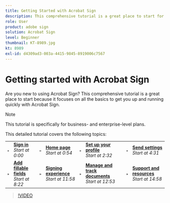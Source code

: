 ```yaml
---
title: Getting Started with Acrobat Sign
description: This comprehensive tutorial is a great place to start for new senders in Adobe Sign
role: User
product: adobe sign
solution: Acrobat Sign
level: Beginner
thumbnail: KT-8989.jpg
kt: 8989
exl-id: d4309ad3-003a-4415-9845-8919006c7567
---
```

# Getting started with Acrobat Sign

Are you new to using Acrobat Sign? This comprehensive tutorial is a great place to start because it focuses on all the basics to get you up and running quickly with Acrobat Sign.

>[!NOTE]
>
>This tutorial is specifically for business- and enterprise-level plans.

This detailed tutorial covers the following topics:

<table style="table-layout:auto">
<tr>
  <td>
    <a href="https://video.tv.adobe.com/v/337151?hidetitle=true">
      <img alt="Fast forward image" src="../assets/Stepforward_18.png" />
    </a>
  </td>
  <td>
     <a href="https://video.tv.adobe.com/v/337151?hidetitle=true"><strong>Sign in</strong></a>
         <br>
        <em>Start at 0:00</em>
    </td>
     <td>
    <a href="https://video.tv.adobe.com/v/337151/?autoplay=true&t=54">
      <img alt="Fast forward image" src="../assets/Stepforward_18.png" />
    </a>
  </td>
  <td>
     <a href="https://video.tv.adobe.com/v/337151/?autoplay=true&t=54"><strong>Home page</strong></a>
         <br>
        <em>Start at 0:54</em>
    </td>
    <td>
    <a href="https://video.tv.adobe.com/v/337151/?autoplay=true&t=152">
      <img alt="Fast forward image" src="../assets/Stepforward_18.png" />
    </a>
  </td>
  <td>
     <a href="https://video.tv.adobe.com/v/337151/?autoplay=true&t=152"><strong>Set up your profile</strong></a>
        <br>
        <em>Start at 2:32</em>
    </td>
    <td>
    <a href="https://video.tv.adobe.com/v/337151/?autoplay=true&t=271">
      <img alt="Fast forward image" src="../assets/Stepforward_18.png" />
    </a>
  </td>
  <td>
     <a href="https://video.tv.adobe.com/v/337151/?autoplay=true&t=271"><strong>Send settings</strong></a>
        <br>
        <em>Start at 4:31</em>
    </td>
  </tr>
  <tr>
    <td>
    <a href="https://video.tv.adobe.com/v/337151/?autoplay=true&t=551">
      <img alt="Fast forward image" src="../assets/Stepforward_18.png" />
    </a>
  </td>
  <td>
     <a href="https://video.tv.adobe.com/v/337151/?autoplay=true&t=551"><strong>Add fillable fields</strong></a>
         <br>
        <em>Start at 8:22</em>
    </td>
    <td>
    <a href="https://video.tv.adobe.com/v/337151/?autoplay=true&t=718">
      <img alt="Fast forward image" src="../assets/Stepforward_18.png" />
    </a>
  </td>
  <td>
     <a href="https://video.tv.adobe.com/v/337151/?autoplay=true&t=718"><strong>Signing experience</strong></a>
        <br>
        <em>Start at 11:58</em>
    </td>
    <td>
    <a href="https://video.tv.adobe.com/v/337151/?autoplay=true&t=773">
      <img alt="Fast forward image" src="../assets/Stepforward_18.png" />
    </a>
  </td>
  <td>
     <a href="https://video.tv.adobe.com/v/337151/?autoplay=true&t=773"><strong>Manage and track documents</strong></a>
        <br>
        <em>Start at 12:53</em>
    </td>
    <td>
    <a href="https://video.tv.adobe.com/v/337151/?autoplay=true&t=898">
      <img alt="Fast forward image" src="../assets/Stepforward_18.png" />
    </a>
  </td>
  <td>
     <a href="https://video.tv.adobe.com/v/337151/?autoplay=true&t=898"><strong>Support and resources</strong></a>
        <br>
        <em>Start at 14:58</em>
    </td>
  </tr>
  </table>

>[!VIDEO](https://video.tv.adobe.com/v/337151?hidetitle=true)
